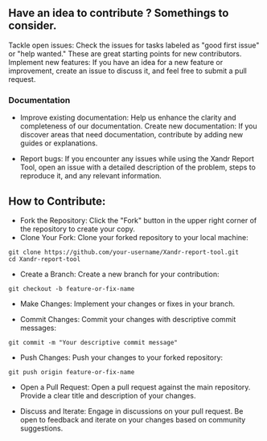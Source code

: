 ## Have an idea to contribute ? Somethings to consider.

Tackle open issues: Check the issues for tasks labeled as "good first issue" or "help wanted." These are great starting points for new contributors.
Implement new features: If you have an idea for a new feature or improvement, create an issue to discuss it, and feel free to submit a pull request.

### Documentation
* Improve existing documentation: Help us enhance the clarity and completeness of our documentation.
Create new documentation: If you discover areas that need documentation, contribute by adding new guides or explanations.

* Report bugs: If you encounter any issues while using the Xandr Report Tool, open an issue with a detailed description of the problem, steps to reproduce it, and any relevant information.


## How to Contribute:
* Fork the Repository:
    Click the "Fork" button in the upper right corner of the repository to create your copy.
* Clone Your Fork:
    Clone your forked repository to your local machine:
```
git clone https://github.com/your-username/Xandr-report-tool.git
cd Xandr-report-tool
```

* Create a Branch:
   Create a new branch for your contribution:

```
git checkout -b feature-or-fix-name
```

* Make Changes:
   Implement your changes or fixes in your branch.

* Commit Changes:
   Commit your changes with descriptive commit messages:

```
git commit -m "Your descriptive commit message"
```

* Push Changes:
    Push your changes to your forked repository:

```
git push origin feature-or-fix-name
```

* Open a Pull Request:
Open a pull request against the main repository. Provide a clear title and description of your changes.

* Discuss and Iterate:
Engage in discussions on your pull request. Be open to feedback and iterate on your changes based on community suggestions.